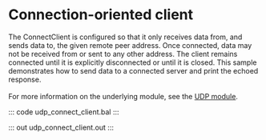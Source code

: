 # Connection-oriented client

The ConnectClient is configured so that it only receives data from,
and sends data to, the given remote peer address. Once connected,
data may not be received from or sent to any other address.
The client remains connected until it is explicitly disconnected or until it is closed.
This sample demonstrates how to send data to a connected server and print the echoed response.<br/><br/>
For more information on the underlying module, 
see the [UDP module](https://docs.central.ballerina.io/ballerina/udp/latest).

::: code udp_connect_client.bal :::

::: out udp_connect_client.out :::